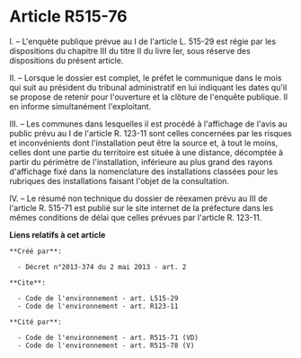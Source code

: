 # Article R515-76

I. – L'enquête publique prévue au I de l'article L. 515-29 est régie par les dispositions du chapitre III du titre II du
livre Ier, sous réserve des dispositions du présent article.

II. – Lorsque le dossier est complet, le préfet le communique dans le mois qui suit au président du tribunal administratif en
lui indiquant les dates qu'il se propose de retenir pour l'ouverture et la clôture de l'enquête publique. Il en informe
simultanément l'exploitant.

III. – Les communes dans lesquelles il est procédé à l'affichage de l'avis au public prévu au I de l'article R. 123-11 sont
celles concernées par les risques et inconvénients dont l'installation peut être la source et, à tout le moins, celles dont
une partie du territoire est située à une distance, décomptée à partir du périmètre de l'installation, inférieure au plus
grand des rayons d'affichage fixé dans la nomenclature des installations classées pour les rubriques des installations
faisant l'objet de la consultation.

IV. – Le résumé non technique du dossier de réexamen prévu au III de l'article R. 515-71 est publié sur le site internet de
la préfecture dans les mêmes conditions de délai que celles prévues par l'article R. 123-11.

**Liens relatifs à cet article**

	**Créé par**:

	  - Décret n°2013-374 du 2 mai 2013 - art. 2

	**Cite**:

	  - Code de l'environnement - art. L515-29
	  - Code de l'environnement - art. R123-11

	**Cité par**:

	  - Code de l'environnement - art. R515-71 (VD)
	  - Code de l'environnement - art. R515-78 (V)
